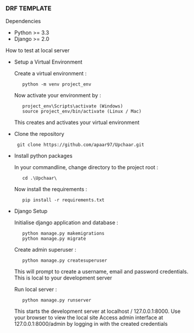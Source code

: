 ### DRF TEMPLATE

Dependencies

*	Python >= 3.3
*	Django >= 2.0

How to test at local server

   * Setup a Virtual Environment

        Create a virtual environment <env name>:

            python -m venv project_env	

        Now activate your environment by :

            project_env\Scripts\activate (Windows)
            source project_env/bin/activate (Linux / Mac)

      This creates and activates your virtual environment

   * Clone the repository

          git clone https://github.com/apaar97/Upchaar.git

   * Install python packages

        In your commandline, change directory to the project root :

            cd .\Upchaar\

        Now install the requirements :

            pip install -r requirements.txt

   * Django Setup

        Initialise django application and database :

            python manage.py makemigrations
            python manage.py migrate

        Create admin superuser :

            python manage.py createsuperuser

        This will prompt to create a username, email and password credentials. This is local to your development server

        Run local server :

            python manage.py runserver

      This starts the development server at localhost / 127.0.0.1:8000. Use your browser to view the local site
        Access admin interface at 127.0.0.1:8000/admin by logging in with the created credentials
